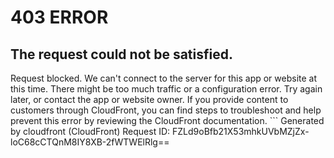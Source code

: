 # 403 ERROR

## The request could not be satisfied.

Request blocked. We can't connect to the server for this app or website at this time. There might be too much traffic or a configuration error. Try again later, or contact the app or website owner. If you provide content to customers through CloudFront, you can find steps to troubleshoot and help prevent this error by reviewing the CloudFront documentation. ```
Generated by cloudfront (CloudFront)
Request ID: FZLd9oBfb21X53mhkUVbMZjZx-loC68cCTQnM8IY8XB-2fWTWElRlg==

```


